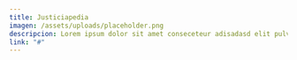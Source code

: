 ```yaml
---
title: Justiciapedia
imagen: /assets/uploads/placeholder.png
descripcion: Lorem ipsum dolor sit amet conseceteur adisadasd elit pulvinar luscts ante sed
link: "#"
---
```

